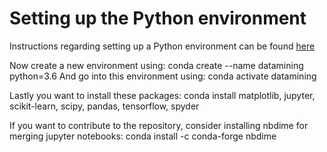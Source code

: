 # Setting up the Python environment

Instructions regarding setting up a Python environment can be found [here](https://github.com/tueimage/essential-skills/blob/master/python-essentials.md)

Now create a new environment using:
		conda create --name datamining python=3.6
And go into this environment using:
		conda activate datamining

Lastly you want to install these packages:
		conda install matplotlib, jupyter, scikit-learn, scipy, pandas, tensorflow, spyder

If you want to contribute to the repository, consider installing nbdime for merging jupyter notebooks:
		conda install -c conda-forge nbdime 


